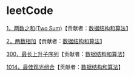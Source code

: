 # leetCode

[1，两数之和(Two Sum)](<https://github.com/sdwwld/leetCode/blob/master/src/main/java/com/wld/java/leetcode/leetCode0001.md>)【贡献者：[数据结构和算法](https://leetcode-cn.com/u/sdwwld)】

[2，两数相加](<https://github.com/sdwwld/leetCode/blob/master/src/main/java/com/wld/java/leetcode/leetCode0002.md>)【贡献者：[数据结构和算法](https://leetcode-cn.com/u/sdwwld)】

[300，最长上升子序列](https://github.com/sdwwld/leetCode/blob/master/src/main/java/com/wld/java/leetcode/leetCode0300.md)【贡献者：[数据结构和算法](https://leetcode-cn.com/u/sdwwld)】

[1014，最佳观光组合](https://github.com/sdwwld/leetCode/blob/master/src/main/java/com/wld/java/leetcode/leetCode1014.md)【贡献者：[数据结构和算法](https://leetcode-cn.com/u/sdwwld)】

